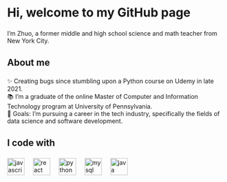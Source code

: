 <h1 align="left">Hi, welcome to my GitHub page</h1>

###

<p align="left">I’m Zhuo, a former middle and high school science and math teacher from New York City.</p>

###

<h2 align="left">About me</h2>

###

<p align="left">✨ Creating bugs since stumbling upon a Python course on Udemy in late 2021.<br>📚   I’m a graduate of the online Master of Computer and Information Technology program at University of Pennsylvania.<br>🎯 Goals:  I’m pursuing a career in the tech industry, specifically the fields of data science and software development.</p>

###

<h2 align="left">I code with</h2>

###

<div align="left">
  <img src="https://cdn.jsdelivr.net/gh/devicons/devicon/icons/javascript/javascript-original.svg" height="40" alt="javascript logo"  />
  <img width="12" />
  <img src="https://cdn.jsdelivr.net/gh/devicons/devicon/icons/react/react-original.svg" height="40" alt="react logo"  />
  <img width="12" />
  <img src="https://cdn.jsdelivr.net/gh/devicons/devicon/icons/python/python-original.svg" height="40" alt="python logo"  />
  <img width="12" />
  <img src="https://cdn.jsdelivr.net/gh/devicons/devicon/icons/mysql/mysql-original.svg" height="40" alt="mysql logo"  />
  <img width="12" />
  <img src="https://cdn.jsdelivr.net/gh/devicons/devicon/icons/java/java-original.svg" height="40" alt="java logo"  />
</div>

###
